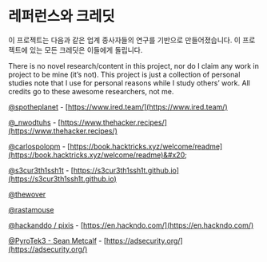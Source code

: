 # 레퍼런스와 크레딧

이 프로젝트는 다음과 같은 업계 종사자들의 연구를 기반으로 만들어졌습니다. 이 프로젝트에 있는 모든 크레딧은 이들에게 돌립니다.&#x20;

There is no novel research/content in this project, nor do I claim any work in project to be mine (it’s not). This project is just a collection of personal studies note that I use for personal reasons while I study others’ work. All credits go to these awesome researchers, not me.&#x20;

[@spotheplanet](https://twitter.com/spotheplanet) - [https://www.ired.team/](https://www.ired.team/)

[@\_nwodtuhs](https://twitter.com/\_nwodtuhs) - [https://www.thehacker.recipes/](https://www.thehacker.recipes/)

[@carlospolopm](https://twitter.com/carlospolopm) - [https://book.hacktricks.xyz/welcome/readme](https://book.hacktricks.xyz/welcome/readme)&#x20;

[@s3cur3th1ssh1t](https://twitter.com/ShitSecure) - [https://s3cur3th1ssh1t.github.io](https://s3cur3th1ssh1t.github.io)

[@thewover](https://twitter.com/TheRealWover)

[@rastamouse ](https://twitter.com/\_rastamouse)

[@hackanddo / pixis](https://twitter.com/HackAndDo) - [https://en.hackndo.com/](https://en.hackndo.com/)

[@PyroTek3 - Sean Metcalf](https://twitter.com/PyroTek3) - [https://adsecurity.org/](https://adsecurity.org/)
